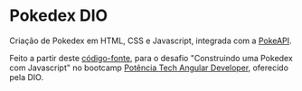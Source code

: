 # Pokedex DIO
Criação de Pokedex em HTML, CSS e Javascript, integrada com a [PokeAPI](https://pokeapi.co/).

Feito a partir deste [código-fonte](https://github.com/digitalinnovationone/js-developer-pokedex), para o desafio "Construindo uma Pokedex com Javascript" no bootcamp [Potência Tech Angular Developer](https://web.dio.me/track/potencia-tech-angular-developer-powered-ifood), oferecido pela DIO.
